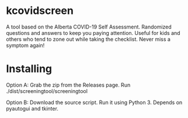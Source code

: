 # kcovidscreen
A tool based on the Alberta COVID-19 Self Assessment.
Randomized questions and answers to keep you paying attention.
Useful for kids and others who tend to zone out while taking the checklist.
Never miss a symptom again!

# Installing
Option A: Grab the zip from the Releases page. Run ./dist/screeningtool/screeningtool

Option B: Download the source script. Run it using Python 3. Depends on pyautogui and tkinter.
